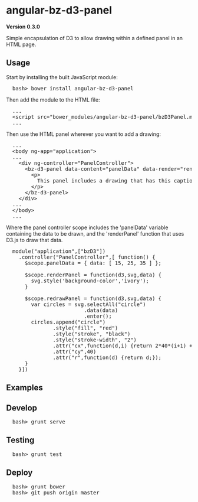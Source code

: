 # angular-bz-d3-panel

**Version 0.3.0**

Simple encapsulation of D3 to allow drawing within a defined panel in an
HTML page.

## Usage

Start by installing the built JavaScript module:

<pre>
  bash> bower install angular-bz-d3-panel
</pre>

Then add the module to the HTML file:

<pre>
  ...
  &lt;script src="bower_modules/angular-bz-d3-panel/bzD3Panel.min.js" type="text/javascript">&lt;/script>
  ...
</pre>

Then use the HTML panel wherever you want to add a drawing:

<pre>
  ...
  &lt;body ng-app="application">
  ...
    &lt;div ng-controller="PanelController">
      &lt;bz-d3-panel data-content="panelData" data-render="renderPanel" data-redraw="redrawPanel">
        &lt;p>
          This panel includes a drawing that has this caption.
        &lt;/p>
      &lt;/bz-d3-panel>
    &lt;/div>
  ...
  &lt;/body>
  ...
</pre>

Where the panel controller scope includes the 'panelData' variable
containing the data to be drawn, and the 'renderPanel' function that uses
D3.js to draw that data.

<pre>
  module("application",["bzD3"])
    .controller("PanelController",[ function() {
      $scope.panelData = { data: [ 15, 25, 35 ] };

      $scope.renderPanel = function(d3,svg,data) {
        svg.style('background-color','ivory');
      }

      $scope.redrawPanel = function(d3,svg,data) {
        var circles = svg.selectAll("circle")
                         .data(data)
                         .enter();
        circles.append("circle")
               .style("fill", "red")
               .style("stroke", "black")
               .style("stroke-width", "2")
               .attr("cx",function(d,i) {return 2*40*(i+1) + d;})
               .attr("cy",40)
               .attr("r",function(d) {return d;});
      }
    }])
</pre>

## Examples

## Develop

<pre>
  bash> grunt serve
</pre>

## Testing

<pre>
  bash> grunt test
</pre>

## Deploy

<pre>
  bash> grunt bower
  bash> git push origin master
</pre>


